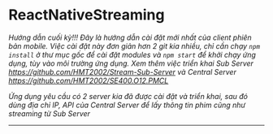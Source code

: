 # ReactNativeStreaming
*Hướng dẫn cuối kỳ!!!*
*Đây là hướng dẫn cài đặt mới nhất của client phiên bản mobile. Việc cài đặt này đơn giản hơn 2 git kia nhiều, chỉ cần chạy `npm install` ở thư mục gốc để cài đặt modules và `npm start` để khởi chạy ứng dụng, tùy vào môi trường ứng dụng. Xem thêm việc triển khai Sub Server  https://github.com/HMT2002/Stream-Sub-Server và Central Server https://github.com/HMT2002/SE400.O12.PMCL*

*Ứng dụng yêu cầu có 2 server kia đã được cài đặt và triển khai, sau đó dùng địa chỉ IP, API của Central Server để lấy thông tin phim cũng như streaming từ Sub Server*

---------------------------------------------------

<!-- 
                       _oo0oo_
                      o8888888o
                      88" . "88
                      (| -_- |)
                      0\  =  /0
                    ___/`---'\___
                  .' \\|     |// '.
                 / \\|||  :  |||// \
                / _||||| -:- |||||- \
               |   | \\\  -  /// |   |
               | \_|  ''\---/''  |_/ |
               \  .-\__  '-'  ___/-. /
             ___'. .'  /--.--\  `. .'___
          ."" '<  `.___\_<|>_/___.' >' "".
         | | :  `- \`.;`\ _ /`;.`/ - ` : | |
         \  \ `_.   \_ __\ /__ _/   .-` /  /
     =====`-.____`.___ \_____/___.-`___.-'=====
                       `=---='


     ~~~~~~~~~~~~~~~~~~~~~~~~~~~~~~~~~~~~~~~~~~~ 
                    HMT2002 copyright@
                        Hồ Minh Tuệ
-->